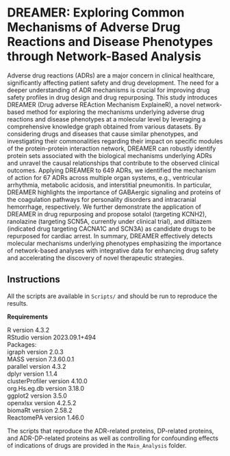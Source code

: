 # DREAMER: Exploring Common Mechanisms of Adverse Drug Reactions and Disease Phenotypes through Network-Based Analysis

Adverse drug reactions (ADRs) are a major concern in clinical healthcare, significantly 
affecting patient safety and drug development. The need for a deeper understanding of ADR 
mechanisms is crucial for improving drug safety profiles in drug design and drug repurposing. 
This study introduces DREAMER (Drug adverse REAction Mechanism ExplaineR), a novel 
network-based method for exploring the mechanisms underlying adverse drug reactions and 
disease phenotypes at a molecular level by leveraging a comprehensive knowledge graph 
obtained from various datasets. By considering drugs and diseases that cause similar 
phenotypes, and investigating their commonalities regarding their impact on specific modules 
of the protein-protein interaction network, DREAMER can robustly identify protein sets 
associated with the biological mechanisms underlying ADRs and unravel the causal 
relationships that contribute to the observed clinical outcomes. Applying DREAMER to 649 
ADRs, we identified the mechanism of action for 67 ADRs across multiple organ systems, e.g., 
ventricular arrhythmia, metabolic acidosis, and interstitial pneumonitis. In particular, 
DREAMER highlights the importance of GABAergic signaling and proteins of the coagulation 
pathways for personality disorders and intracranial hemorrhage, respectively. We further 
demonstrate the application of DREAMER in drug repurposing and propose sotalol (targeting 
KCNH2), ranolazine (targeting SCN5A, currently under clinical trial), and diltiazem 
(indicated drug targeting CACNA1C and SCN3A) as candidate drugs to be repurposed for cardiac 
arrest. In summary, DREAMER effectively detects molecular mechanisms underlying phenotypes 
emphasizing the importance of network-based analyses with integrative data for enhancing drug 
safety and accelerating the discovery of novel therapeutic strategies.


## Instructions
All the scripts are available in ```Scripts/``` and should be run to reproduce the 
results.

**Requirements**


R version 4.3.2\
RStudio version 2023.09.1+494\
Packages:\
igraph version 2.0.3\
MASS version 7.3.60.0.1\
parallel version 4.3.2\
dplyr version 1.1.4\
clusterProfiler version 4.10.0\
org.Hs.eg.db version 3.18.0\
ggplot2 version 3.5.0\
openxlsx version 4.2.5.2\
biomaRt version 2.58.2\
ReactomePA version 1.46.0

The scripts that reproduce the ADR-related proteins, DP-related proteins, and ADR-DP-related proteins as well as controlling for confounding effects of indications of drugs are provided in the ```Main_Analysis``` folder.   






